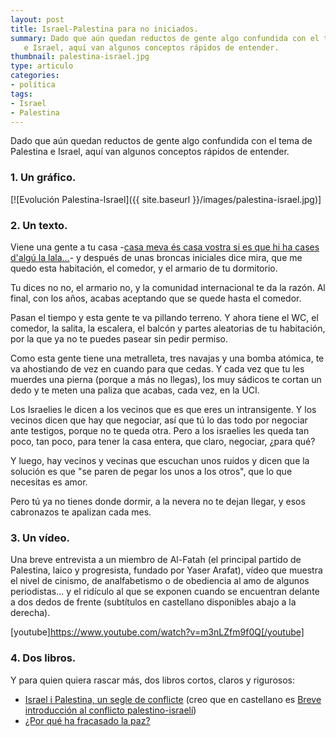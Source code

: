 ```yaml
---
layout: post
title: Israel-Palestina para no iniciados.
summary: Dado que aún quedan reductos de gente algo confundida con el tema de Palestina 
   e Israel, aquí van algunos conceptos rápidos de entender.
thumbnail: palestina-israel.jpg
type: articulo
categories:
- política
tags:
- Israel
- Palestina
---
```


Dado que aún quedan reductos de gente algo confundida con el tema de Palestina 
e Israel, aquí van algunos conceptos rápidos de entender.

### **1. Un gráfico.**

[![Evolución Palestina-Israel]({{ site.baseurl }}/images/palestina-israel.jpg)]

  
### **2. Un texto.**

Viene una gente a tu casa -[casa meva és casa vostra si es que hi ha cases d'algú la lala...](https://www.youtube.com/watch?v=9C-SjuP0wZo)- 
y después de unas broncas iniciales dice mira, que me quedo esta habitación, 
el comedor, y el armario de tu dormitorio.

Tu dices no no, el armario no, y la comunidad internacional te da la razón. 
Al final, con los años, acabas aceptando que se quede hasta el comedor.

Pasan el tiempo y esta gente te va pillando terreno. Y ahora tiene el WC, 
el comedor, la salita, la escalera, el balcón y partes aleatorias de tu 
habitación, por la que ya no te puedes pasear sin pedir permiso.

Como esta gente tiene una metralleta, tres navajas y una bomba atómica, 
te va ahostiando de vez en cuando para que cedas. Y cada vez que tu les 
muerdes una pierna (porque a más no llegas), los muy sádicos te cortan 
un dedo y te meten una paliza que acabas, cada vez, en la UCI.

Los Israelies le dicen a los vecinos que es que eres un intransigente. 
Y los vecinos dicen que hay que negociar, así que tú lo das todo por 
negociar ante testigos, porque no te queda otra. Pero a los israelies 
les queda tan poco, tan poco, para tener la casa entera, 
que claro, negociar, ¿para qué?

Y luego, hay vecinos y vecinas que escuchan unos ruidos y dicen que la 
solución es que "se paren de pegar los unos a los otros", que lo que 
necesitas es amor.

Pero tú ya no tienes donde dormir, a la nevera no te dejan llegar, y esos 
cabronazos te apalizan cada mes.  

### **3. Un vídeo.**

Una breve entrevista a un miembro de Al-Fatah (el principal partido 
de Palestina, laico y progresista, fundado por Yaser Arafat), vídeo que 
muestra el nivel de cinismo, de analfabetismo o de obediencia al amo de 
algunos periodistas... y el ridículo al que se exponen cuando se 
encuentran delante a dos dedos de frente (subtítulos en castellano 
disponibles abajo a la derecha).

[youtube]https://www.youtube.com/watch?v=m3nLZfm9f0Q[/youtube]  

### **4. Dos libros.**

Y para quien quiera rascar más, dos libros cortos, claros y rigurosos:

*   [Israel i Palestina, un segle de conflicte](%20http://www.casadellibro.com/libro-israel-i-palestina-un-segle-de-conflicte/9788497663069/1245058) (creo que en castellano es [Breve introducción al conflicto palestino-israelí](http://www.catarata.org/libro/mostrar/id/669))
*   [¿Por qué ha fracasado la paz?](http://www.catarata.org/libro/mostrar/id/230)
